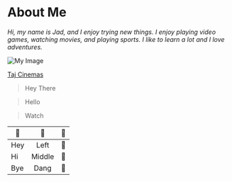 # About Me

*Hi, my name is Jad, and I enjoy trying new things. I enjoy playing video games, watching movies, and playing sports. I like to learn a lot and I love adventures.*

![My Image](Jad.png)

[Taj Cinemas](https://tajcinemas.com/)

> Hey There

> Hello

> Watch


| 🤔             | 🔭            | 💬    |
| ------------- |:-------------:| -----:|
| Hey     | Left | 💬 |
| Hi      | Middle      |   💬 |
| Bye | Dang     |    💬 |


<!--
**JadNimer/JadNimer** is a ✨ _special_ ✨ repository because its `README.md` (this file) appears on your GitHub profile.

Here are some ideas to get you started:

- 🔭 I’m currently working on ...
- 🌱 I’m currently learning ...
- 👯 I’m looking to collaborate on ...
- 🤔 I’m looking for help with ...
- 💬 Ask me about ...
- 📫 How to reach me: ...
- 😄 Pronouns: ...
- ⚡ Fun fact: ...
-->
